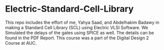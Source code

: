 # Electric-Standard-Cell-Library
This repo includes the effort of me, Yahya Saad, and Abdelhakim Badawy in making a Standard Cell Library (SCL) using Electric VLSI Software. We Simulated the delays of the gates using SPICE as well. The details can be found in the PDF Report. This course was a part of the Digital Design 2 Course at AUC.
